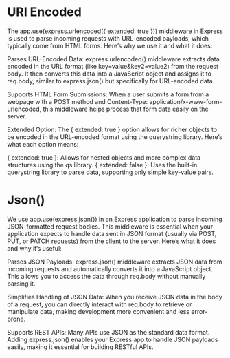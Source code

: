 # URl Encoded
The app.use(express.urlencoded({ extended: true })) middleware in Express is used to parse incoming requests with URL-encoded payloads, which typically come from HTML forms. Here’s why we use it and what it does:

Parses URL-Encoded Data: express.urlencoded() middleware extracts data encoded in the URL format (like key=value&key2=value2) from the request body. It then converts this data into a JavaScript object and assigns it to req.body, similar to express.json() but specifically for URL-encoded data.

Supports HTML Form Submissions: When a user submits a form from a webpage with a POST method and Content-Type: application/x-www-form-urlencoded, this middleware helps process that form data easily on the server.

Extended Option: The { extended: true } option allows for richer objects to be encoded in the URL-encoded format using the querystring library. Here’s what each option means:

{ extended: true }: Allows for nested objects and more complex data structures using the qs library.
{ extended: false }: Uses the built-in querystring library to parse data, supporting only simple key-value pairs.

# Json()
We use app.use(express.json()) in an Express application to parse incoming JSON-formatted request bodies. This middleware is essential when your application expects to handle data sent in JSON format (usually via POST, PUT, or PATCH requests) from the client to the server. Here’s what it does and why it’s useful:

Parses JSON Payloads: express.json() middleware extracts JSON data from incoming requests and automatically converts it into a JavaScript object. This allows you to access the data through req.body without manually parsing it.

Simplifies Handling of JSON Data: When you receive JSON data in the body of a request, you can directly interact with req.body to retrieve or manipulate data, making development more convenient and less error-prone.

Supports REST APIs: Many APIs use JSON as the standard data format. Adding express.json() enables your Express app to handle JSON payloads easily, making it essential for building RESTful APIs.